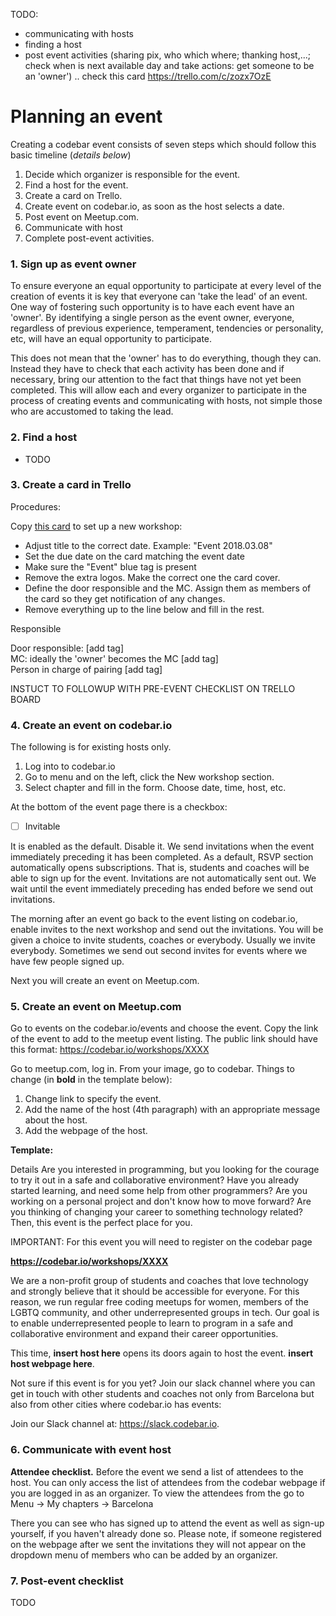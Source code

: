 TODO:
+ communicating with hosts
+ finding a host
+ post event activities (sharing pix, who which where; thanking host,...; check when is next available day and take actions: get someone to be an 'owner') .. check this card https://trello.com/c/zozx7OzE


# Planning an event
Creating a codebar event consists of seven steps which should follow this basic timeline (*details below*)
1. Decide which organizer is responsible for the event.
2. Find a host for the event.
3. Create a card on Trello.
4. Create event on codebar.io, as soon as the host selects a date.
5. Post event on Meetup.com.
6. Communicate with host
7. Complete post-event activities.


### 1. Sign up as event owner
To ensure everyone an equal opportunity to participate at every level of the creation of events it is key that everyone can 'take the lead' of an event. One way of fostering such opportunity is to have each event have an 'owner'. By identifying a single person as the event owner, everyone, regardless of previous experience, temperament, tendencies or personality, etc, will have an equal opportunity to participate.

This does not mean that the 'owner' has to do everything, though they can. Instead they have to check that each activity has been done and if necessary, bring our attention to the fact that things have not yet been completed. This will allow each and every organizer to participate in the process of creating events and communicating with hosts, not simple those who are accustomed to taking the lead.


### 2. Find a host
+ TODO


### 3. Create a card in Trello
Procedures:

Copy [this card](https://trello.com/c/6xVLVl5A) to set up a new workshop:

+ Adjust title to the correct date. Example: "Event 2018.03.08"
+ Set the due date on the card matching the event date
+ Make sure the "Event" blue tag is present
+ Remove the extra logos. Make the correct one the card cover.
+ Define the door responsible and the MC. Assign them as members of the card so they get notification of any changes.
+ Remove everything up to the line below and fill in the rest.

Responsible

Door responsible: [add tag]<br>
MC: ideally the 'owner' becomes the MC [add tag]<br>
Person in charge of pairing [add tag]<br>

INSTUCT TO FOLLOWUP WITH PRE-EVENT CHECKLIST ON TRELLO BOARD

### 4. Create an event on codebar.io
The following is for existing hosts only.
 1. Log into to codebar.io
 2. Go to menu and on the left, click the New workshop section.
 3. Select chapter and fill in the form. Choose date, time, host, etc.

At the bottom of the event page there is a checkbox:
* [ ] Invitable

It is enabled as the default. Disable it. We send invitations when the event immediately preceding it has been completed.
As a default, RSVP section automatically opens subscriptions.
That is, students and coaches will be able to sign up for the event. Invitations are not automatically sent out. We wait until the event immediately preceding has ended before we send out invitations.

The morning after an event go back to the event listing on codebar.io, enable invites to the next workshop and send out the invitations. You will be given a choice to invite students, coaches or everybody. Usually we invite everybody. Sometimes we send out second invites for events where we have few people signed up.

Next you will create an event on Meetup.com.


### 5. Create an event on Meetup.com
Go to events on the codebar.io/events and choose the event. Copy the link of the event to add to the meetup event listing. The public link should have this format: https://codebar.io/workshops/XXXX

Go to meetup.com, log in. From your image, go to codebar.
Things to change (in **bold** in the template below):
 1. Change link to specify the event.
 2. Add the name of the host (4th paragraph) with an appropriate message about the host.
 3. Add the webpage of the host.

**Template:**

Details
Are you interested in programming, but you looking for the courage to try it out in a safe and collaborative environment? Have you already started learning, and need some help from other programmers? Are you working on a personal project and don't know how to move forward? Are you thinking of changing your career to something technology related?
Then, this event is the perfect place for you.

IMPORTANT: For this event you will need to register on the codebar page

**https://codebar.io/workshops/XXXX**

We are a non-profit group of students and coaches that love technology and strongly believe that it should be accessible for everyone. For this reason, we run regular free coding meetups for women, members of the LGBTQ community, and other underrepresented groups in tech. Our goal is to enable underrepresented people to learn to program in a safe and collaborative environment and expand their career opportunities.

This time, **insert host here** opens its doors again to host the event. **insert host webpage here**.

Not sure if this event is for you yet? Join our slack channel where you can get in touch with other students and coaches not only from Barcelona but also from other cities where codebar.io has events:

Join our Slack channel at: https://slack.codebar.io.


### 6. Communicate with event host
**Attendee checklist.** Before the event we send a list of attendees to the host. You can only access the list of attendees from the codebar webpage if you are logged in as an organizer.  To view the attendees from the go to Menu -> My chapters -> Barcelona

There you can see who has signed up to attend the event as well as sign-up yourself, if you haven't already done so. Please note, if someone registered on the webpage after we sent the invitations they will not appear on the dropdown menu of members who can be added by an organizer.

### 7. Post-event checklist
TODO
